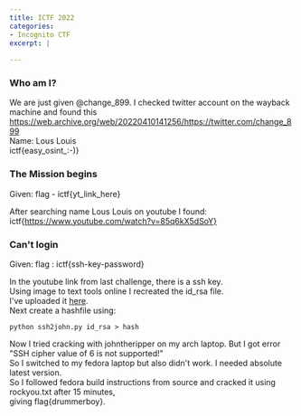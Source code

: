```yaml
---
title: ICTF 2022
categories:
- Incognito CTF
excerpt: |
  
---
```



### Who am I?

We are just given @change_899. I checked twitter account on the wayback machine and found this <br>
https://web.archive.org/web/20220410141256/https://twitter.com/change_899 <br>
Name: Lous Louis <br>
ictf{easy_osint_:-)}

### The Mission begins

Given: flag - ictf{yt_link_here} <br>

After searching name Lous Louis on youtube I found: <br>
ictf{https://www.youtube.com/watch?v=85q6kX5dSoY} <br>

### Can't login

Given: flag : ictf{ssh-key-password} <br>

In the youtube link from last challenge, there is a ssh key. <br>
Using image to text tools online I recreated the id_rsa file. <br>
I've uploaded it [here](https://github.com/Connor-McCartney/CTF-files/blob/main/ICTF-2022/id_rsa). <br>
Next create a hashfile using: <br>

```
python ssh2john.py id_rsa > hash
```

Now I tried cracking with johntheripper on my arch laptop. But I got error <br>
"SSH cipher value of 6 is not supported!" <br>
So I switched to my fedora laptop but also didn't work. I needed absolute latest version. <br>
So I followed fedora build instructions from source and cracked it using rockyou.txt after 15 minutes, <br>
giving flag{drummerboy}.




